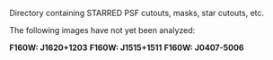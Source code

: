 Directory containing STARRED PSF cutouts, masks, star cutouts, etc.

The following images have not yet been analyzed:

**F160W: J1620+1203**
**F160W: J1515+1511**
**F160W: J0407-5006**